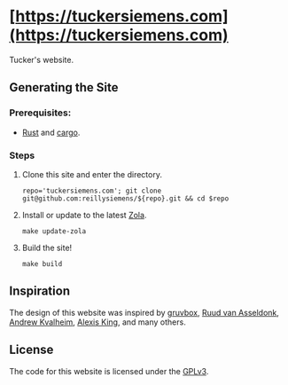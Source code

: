 # [https://tuckersiemens.com](https://tuckersiemens.com)

Tucker's website.

## Generating the Site

### Prerequisites:
- [Rust] and [cargo].

### Steps
1. Clone this site and enter the directory.
   ```shell
   repo='tuckersiemens.com'; git clone git@github.com:reillysiemens/${repo}.git && cd $repo
   ```
2. Install or update to the latest [Zola].
   ```shell
   make update-zola
   ```
3. Build the site!
   ```shell
   make build
   ```

## Inspiration

The design of this website was inspired by [gruvbox], [Ruud van Asseldonk],
[Andrew Kvalheim], [Alexis King], and many others.

## License

The code for this website is licensed under the [GPLv3](LICENSE).

[Rust]: https://www.rust-lang.org
[cargo]: https://crates.io/install
[Zola]: https://github.com/getzola/zola
[gruvbox]: https://github.com/morhetz/gruvbox
[Ruud van Asseldonk]: https://ruudvanasseldonk.com/
[Andrew Kvalheim]: https://andrew.kvalhe.im/
[Alexis King]: https://lexi-lambda.github.io/
